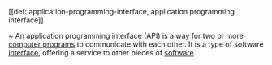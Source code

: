 [[def: application-programming-interface, application programming interface]]

~ An application programming interface (API) is a way for two or more [computer programs](https://en.wikipedia.org/wiki/Computer_program) to communicate with each other. It is a type of software [interface](https://en.wikipedia.org/wiki/Interface_(computing)), offering a service to other pieces of [software](https://en.wikipedia.org/wiki/Software). 

